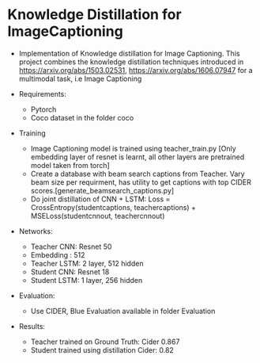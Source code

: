 # Knowledge Distillation for ImageCaptioning
*  Implementation of Knowledge distillation for Image Captioning. This project
combines the knowledge distillation techniques introduced in https://arxiv.org/abs/1503.02531, 
https://arxiv.org/abs/1606.07947 for a multimodal task, i.e Image Captioning

* Requirements: 
	*	Pytorch
	* 	Coco dataset in the folder coco
	
* Training

	* Image Captioning model is trained using teacher_train.py [Only embedding layer of resnet is learnt, all other layers are pretrained model taken from torch]
	* Create a database with beam search captions from Teacher. Vary beam size per requirment, has utility to get captions with top CIDER scores.[generate_beamsearch_captions.py]
	* Do joint distillation of CNN + LSTM: Loss = CrossEntropy(studentcaptions, teachercaptions) + MSELoss(studentcnnout, teachercnnout)

* Networks:
	*	Teacher CNN: Resnet 50
	* 	Embedding : 512
	*	Teacher LSTM: 2 layer, 512 hidden
	* 	Student CNN: Resnet 18
	*	Student LSTM: 1 layer, 256 hidden

* Evaluation:

	* Use CIDER, Blue Evaluation available in folder Evaluation

* Results:

	* Teacher trained on Ground Truth: Cider 0.867
	* Student trained using distillation Cider: 0.82

